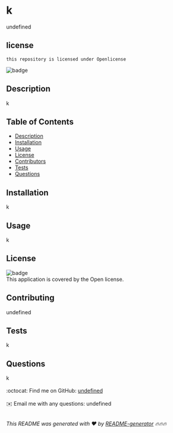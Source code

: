 
  # k
  undefined
  ## license
    this repository is licensed under Openlicense
  ![badge](https://img.shields.io/badge/license-Open-brightgreen)<br />
## Description
k
## Table of Contents
- [Description](#description)
- [Installation](#installation)
- [Usage](#usage)
- [License](#license)
- [Contributors](#contributors)
- [Tests](#tests)
- [Questions](#questions)
## Installation
 k
## Usage
k
## License
![badge](https://img.shields.io/badge/license-Open-brightgreen)
<br />
This application is covered by the Open license. 
## Contributing
 undefined
## Tests
k
## Questions
 k<br />
<br />
:octocat: Find me on GitHub: [undefined](https://github.com/undefined)<br />
<br />
✉️ Email me with any questions: undefined<br /><br />

_This README was generated with ❤️ by [README-generator](https://github.com/markcfleming1990/README-generator) 🔥🔥🔥_
